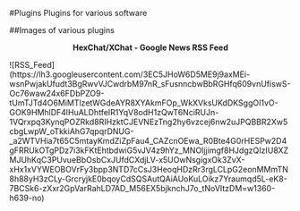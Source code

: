 #Plugins
Plugins for various software


##Images of various plugins

<p align="center"><b>HexChat/XChat - Google News RSS Feed</b><br></p>
![RSS_Feed](https://lh3.googleusercontent.com/3EC5JHoW6D5ME9j9axMEi-wsnPwjakUfudt3BgRwvVJCwdrbM97nR_sFusnncbwBbRGHfq609vnUfiswS-Oc76waw24x6FDbPZO9-tUmTJTd4O6MiMTlzetWGdeAYR8XYAkmFOp_WkXVksUKdDKSggOI1vO-GOK9HMhlDF4lHuALDhtfeIR1YqV8odH1zQwT6NciRUJn-1VQrxpq3KynqPOZRkd8RIHzktCJEVNEzTng2hy6vzcej6nw2uJPQBBR2Xw5cbgLwpW_oTkkiAhG7qpqrDNUG-_a2WTVHia7t65C5mtayKmdZiZpFau4_CAZcnOEwa_R0Bte4G0rHESPw2D4gFRRUkOTgPDz7i3kFKtEhtbdwiG5vJV4z9hYz_MNOIjjimgf8HJdgzQIzIU8XZMJUhKqC3PUvueBbOsbCxJUfdCXdjLV-x5UOwNsgigxOk3ZvX-xHx1xVYWEOBOVrFy3bpp3NTD7cCsJ3HeoqHDzRr3rgLCLpG2eonMMmTN8h88yH3zCLy-GrcryjkE0bqoyCdSQSAutQAiAUoKuLOikz7Yraumqd5L-eK8-7BCSk6-zXxr2GpVarRahLD7AD_M56EX5bjknchJ7o_tNoVItzDM=w1360-h639-no)
